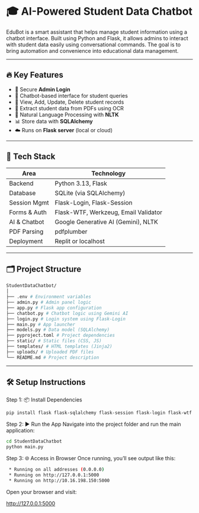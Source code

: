 # 🎓 AI-Powered Student Data Chatbot

EduBot is a smart assistant that helps manage student information using a chatbot interface. Built using Python and Flask, it allows admins to interact with student data easily using conversational commands. The goal is to bring automation and convenience into educational data management.

---

## 🔥 Key Features

- 🔐 Secure **Admin Login**
- 💬 Chatbot-based interface for student queries
- 📄 View, Add, Update, Delete student records
- 📁 Extract student data from PDFs using OCR
- 🧠 Natural Language Processing with **NLTK**
- 📊 Store data with **SQLAlchemy**
- ☁️ Runs on **Flask server** (local or cloud)

---

## 🚀 Tech Stack

| Area            | Technology                         |
|-----------------|-------------------------------------|
| Backend         | Python 3.13, Flask                 |
| Database        | SQLite (via SQLAlchemy)           |
| Session Mgmt    | Flask-Login, Flask-Session        |
| Forms & Auth    | Flask-WTF, Werkzeug, Email Validator |
| AI & Chatbot    | Google Generative AI (Gemini), NLTK |
| PDF Parsing     | pdfplumber                         |
| Deployment      | Replit or localhost                |

---

## 🗂️ Project Structure

```bash
StudentDataChatbot/
│
├── .env # Environment variables
├── admin.py # Admin panel logic
├── app.py # Flask app configuration
├── chatbot.py # Chatbot logic using Gemini AI
├── login.py # Login system using Flask-Login
├── main.py # App launcher
├── models.py # Data model (SQLAlchemy)
├── pyproject.toml # Project dependencies
├── static/ # Static files (CSS, JS)
├── templates/ # HTML templates (Jinja2)
├── uploads/ # Uploaded PDF files
└── README.md # Project description

```
---

## 🛠️ Setup Instructions

Step 1:  📦 Install Dependencies
```bash
pip install flask flask-sqlalchemy flask-session flask-login flask-wtf google-generativeai pandas pdfplumber python-dotenv werkzeug email-validator nltk
```
Step 2: ▶️ Run the App
Navigate into the project folder and run the main application:
```bash
cd StudentDataChatbot
python main.py
```

Step 3: 🌐 Access in Browser
Once running, you’ll see output like this:

```bash
 * Running on all addresses (0.0.0.0)
 * Running on http://127.0.0.1:5000
 * Running on http://10.16.198.150:5000
```

Open your browser and visit:

http://127.0.0.1:5000
